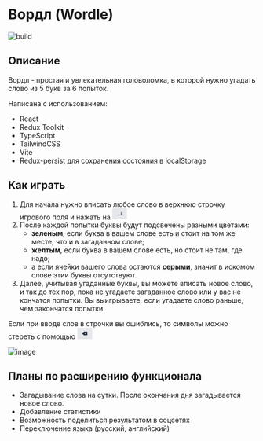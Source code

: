 # Вордл (Wordle)

![build](https://github.com/anvass/wordle/actions/workflows/build.yml/badge.svg)

## Описание
Вордл - простая и увлекательная головоломка, в которой нужно угадать слово из 5 букв за 6 попыток.


Написана с использованием:
- React
- Redux Toolkit
- TypeScript
- TailwindCSS
- Vite
- Redux-persist для сохранения состояния в localStorage



## Как играть
1) Для начала нужно вписать любое слово в верхнюю строчку игрового поля и нажать на <img src="./docs/assets/enter.png" alt="Ввод" width="30"/>
2) После каждой попытки буквы будут подсвечены разными цветами:
    - **зеленым**, если буква в вашем слове есть и стоит на том же месте, что и в загаданном слове;
    - **желтым**, если буква в вашем слове есть, но стоит не там, где надо;
    - а если ячейки вашего слова остаются **серыми**, значит в искомом слове этии буквы отсутствуют.
3) Далее, учитывая угаданные буквы, вы можете вписать новое слово, и так до тех пор, пока не угадаете загаданное слово или у вас не кончатся попытки.
Вы выигрываете, если угадаете слово раньше, чем закончатся попытки.

Если при вводе слов в строчки вы ошиблись, то символы можно стереть с помощью <img src="./docs/assets/del.png" alt="Ввод" width="30"/>

![image](./docs/assets/video.gif)


## Планы по расширению функционала
- Загадывание слова на сутки. После окончания дня загадывается новое слово.
- Добавление статистики
- Возможность поделиться результатом в соцсетях
- Переключение языка (русский, английский)



